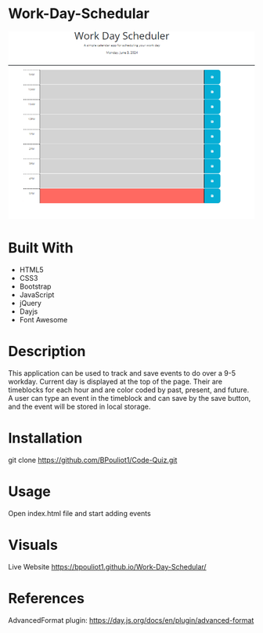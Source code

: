 # Work-Day-Schedular
![alt text](image.png)

# Built With 
- HTML5
- CSS3
- Bootstrap
- JavaScript
- jQuery
- Dayjs
- Font Awesome

# Description

This application can be used to track and save events to do over a 9-5 workday. Current day is displayed at the top of the page. Their are timeblocks for each hour and are color coded by past, present, and future. A user can type an event in the timeblock and can save by the save button, and the event will be stored in local storage.

# Installation

git clone https://github.com/BPouliot1/Code-Quiz.git

# Usage

Open index.html file and start adding events

# Visuals

Live Website https://bpouliot1.github.io/Work-Day-Schedular/

# References 

AdvancedFormat plugin: https://day.js.org/docs/en/plugin/advanced-format
